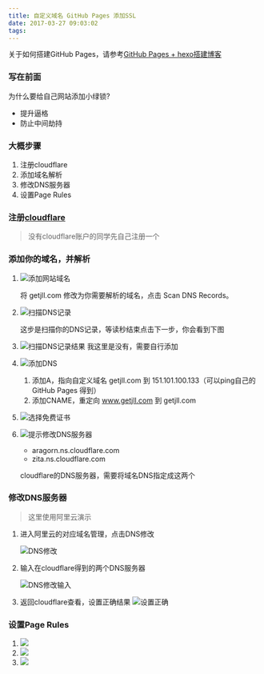 ```yaml
---
title: 自定义域名 GitHub Pages 添加SSL
date: 2017-03-27 09:03:02
tags:
---
```

关于如何搭建GitHub Pages，请参考[GitHub Pages + hexo搭建博客](/2017/03/26/GitHub%20Pages-hexo搭建博客/)

### 写在前面
为什么要给自己网站添加小绿锁?

+ 提升逼格
+ 防止中间劫持

### 大概步骤

1. 注册cloudflare
2. 添加域名解析
3. 修改DNS服务器
4. 设置Page Rules

### 注册[cloudflare](https://www.cloudflare.com/a/sign-up)

> 没有cloudflare账户的同学先自己注册一个

### 添加你的域名，并解析

1. ![添加网站域名](/images/addSsl/addWebsite.png)

	将 getjll.com 修改为你需要解析的域名，点击 Scan DNS Records。

2. ![扫描DNS记录](/images/addSsl/scanDNS.png)

	这步是扫描你的DNS记录，等读秒结束点击下一步，你会看到下图

3. ![扫描DNS记录结果](/images/addSsl/DNSResult.png)
	我这里是没有，需要自行添加
4. ![添加DNS](/images/addSsl/addDNS.png)
	1. 添加A，指向自定义域名 getjll.com 到 151.101.100.133（可以ping自己的GitHub Pages 得到）
	2. 添加CNAME，重定向 www.getjll.com 到 getjll.com
5. ![选择免费证书](/images/addSsl/selectPlan.png)
6. ![提示修改DNS服务器](/images/addSsl/changeNameservers.png)
	+ aragorn.ns.cloudflare.com
	+ zita.ns.cloudflare.com

	cloudflare的DNS服务器，需要将域名DNS指定成这两个

### 修改DNS服务器
> 这里使用阿里云演示

 1. 进入阿里云的对应域名管理，点击DNS修改

	![DNS修改](/images/addSsl/changeDNSServer1.png)
 2. 输入在cloudflare得到的两个DNS服务器

	![DNS修改输入](/images/addSsl/changeDNSServer2.png)
 3. 返回cloudflare查看，设置正确结果
 	![设置正确](/images/addSsl/changeDNSSuccess.png)

### 设置Page Rules

1. ![](/images/addSsl/createPageRules.png)
2. ![](/images/addSsl/addPageRules1.png)
3. ![](/images/addSsl/addPageRules2.png)
